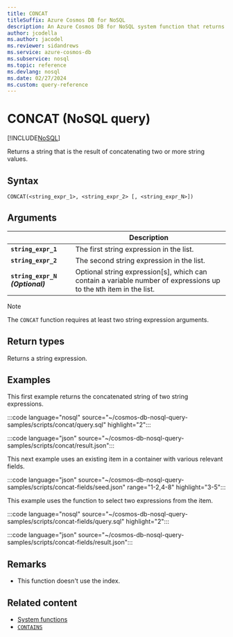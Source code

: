 ```yaml
---
title: CONCAT
titleSuffix: Azure Cosmos DB for NoSQL
description: An Azure Cosmos DB for NoSQL system function that returns a string concatenated from two or more strings.
author: jcodella
ms.author: jacodel
ms.reviewer: sidandrews
ms.service: azure-cosmos-db
ms.subservice: nosql
ms.topic: reference
ms.devlang: nosql
ms.date: 02/27/2024
ms.custom: query-reference
---
```


# CONCAT (NoSQL query)

[!INCLUDE[NoSQL](../../includes/appliesto-nosql.md)]

Returns a string that is the result of concatenating two or more string values.  

## Syntax

```nosql
CONCAT(<string_expr_1>, <string_expr_2> [, <string_expr_N>])  
```  

## Arguments

| | Description |
| --- | --- |
| **`string_expr_1`** | The first string expression in the list. |
| **`string_expr_2`** | The second string expression in the list. |
| **`string_expr_N` *(Optional)*** | Optional string expression\[s\], which can contain a variable number of expressions up to the `N`th item in the list. |

> [!NOTE]
> The `CONCAT` function requires at least two string expression arguments.

## Return types

Returns a string expression.  

## Examples

This first example returns the concatenated string of two string expressions.  

:::code language="nosql" source="~/cosmos-db-nosql-query-samples/scripts/concat/query.sql" highlight="2":::

:::code language="json" source="~/cosmos-db-nosql-query-samples/scripts/concat/result.json":::

This next example uses an existing item in a container with various relevant fields.

:::code language="json" source="~/cosmos-db-nosql-query-samples/scripts/concat-fields/seed.json" range="1-2,4-8" highlight="3-5":::

This example uses the function to select two expressions from the item.

:::code language="nosql" source="~/cosmos-db-nosql-query-samples/scripts/concat-fields/query.sql" highlight="2":::

:::code language="json" source="~/cosmos-db-nosql-query-samples/scripts/concat-fields/result.json":::

## Remarks

- This function doesn't use the index.

## Related content

- [System functions](system-functions.yml)
- [`CONTAINS`](contains.md)
